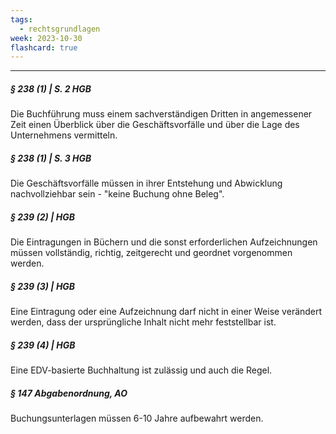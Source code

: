 ```yaml
---
tags:
  - rechtsgrundlagen
week: 2023-10-30
flashcard: true
---
```

***

##### § 238 (1) | S. 2 HGB
Die Buchführung muss einem sachverständigen Dritten in angemessener Zeit einen Überblick über die Geschäftsvorfälle und über die Lage des Unternehmens vermitteln.

##### § 238 (1) | S. 3 HGB
Die Geschäftsvorfälle müssen in ihrer Entstehung und Abwicklung nachvollziehbar sein - "keine Buchung ohne Beleg".

##### § 239 (2) | HGB
Die Eintragungen in Büchern und die sonst erforderlichen Aufzeichnungen müssen vollständig, richtig, zeitgerecht und geordnet vorgenommen werden.

##### § 239 (3) | HGB
Eine Eintragung oder eine Aufzeichnung darf nicht in einer Weise verändert werden, dass der ursprüngliche Inhalt nicht mehr feststellbar ist.

##### § 239 (4) | HGB
Eine EDV-basierte Buchhaltung ist zulässig und auch die Regel.

##### § 147 Abgabenordnung, AO
Buchungsunterlagen müssen 6-10 Jahre aufbewahrt werden.